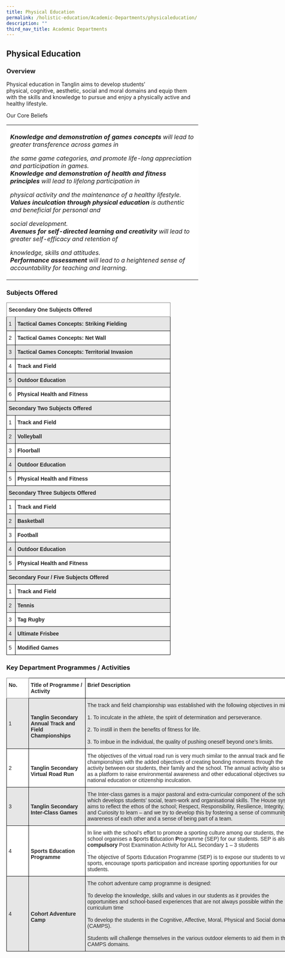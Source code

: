 ```yaml
---
title: Physical Education
permalink: /holistic-education/Academic-Departments/physicaleducation/
description: ""
third_nav_title: Academic Departments
---
```

## Physical Education


### Overview


Physical education in Tanglin aims to develop students’ physical, cognitive, aesthetic, social and moral domains and equip them with the skills and knowledge to pursue and enjoy a physically active and healthy lifestyle.  
  
Our Core Beliefs

<table style="box-sizing: inherit; border-collapse: collapse; border-spacing: 0px; max-width: 100%;"><tbody style="box-sizing: inherit;"><tr style="box-sizing: inherit; background: rgb(255, 255, 255);"><td style="box-sizing: inherit; padding: 5px 10px;"><p style="box-sizing: inherit; font-size: 1em;"><b style="box-sizing: inherit; font-weight: bold;"><i style="box-sizing: inherit;">Knowledge and demonstration of games concepts</i></b><i style="box-sizing: inherit;"><span style="box-sizing: inherit; font-weight: 400;">&nbsp;will lead to greater transference across games in</span></i></p><p style="box-sizing: inherit; font-size: 1em;"><i style="box-sizing: inherit;"><span style="box-sizing: inherit; font-weight: 400;">the same game categories, and promote life-long appreciation and participation in games.</span></i><br style="box-sizing: inherit;"><b style="box-sizing: inherit; font-weight: bold;"><i style="box-sizing: inherit;">Knowledge and demonstration of health and fitness principles</i></b><i style="box-sizing: inherit;"><span style="box-sizing: inherit; font-weight: 400;">&nbsp;will lead to lifelong participation in</span></i></p><p style="box-sizing: inherit; font-size: 1em;"><i style="box-sizing: inherit;"><span style="box-sizing: inherit; font-weight: 400;">physical activity and the maintenance of a healthy lifestyle.</span></i><br style="box-sizing: inherit;"><b style="box-sizing: inherit; font-weight: bold;"><i style="box-sizing: inherit;">Values inculcation through physical education&nbsp;</i></b><i style="box-sizing: inherit;"><span style="box-sizing: inherit; font-weight: 400;">is authentic and beneficial for personal and</span></i></p><p style="box-sizing: inherit; font-size: 1em;"><i style="box-sizing: inherit;"><span style="box-sizing: inherit; font-weight: 400;">social development.</span></i><br style="box-sizing: inherit;"><b style="box-sizing: inherit; font-weight: bold;"><i style="box-sizing: inherit;">Avenues for self-directed learning and creativity</i></b><i style="box-sizing: inherit;"><span style="box-sizing: inherit; font-weight: 400;">&nbsp;will lead to greater self-efficacy and retention of</span></i></p><p style="box-sizing: inherit; font-size: 1em;"><i style="box-sizing: inherit;"><span style="box-sizing: inherit; font-weight: 400;">knowledge, skills and attitudes.</span></i><br style="box-sizing: inherit;"><b style="box-sizing: inherit; font-weight: bold;"><i style="box-sizing: inherit;">Performance assessment</i></b><i style="box-sizing: inherit;"><span style="box-sizing: inherit; font-weight: 400;">&nbsp;will lead to a heightened sense of accountability for teaching and learning.&nbsp;</span></i></p></td></tr></tbody></table>

### Subjects Offered


<style type="text/css">
.tg  {border-collapse:collapse;border-spacing:0;}
.tg td{border-color:black;border-style:solid;border-width:1px;font-family:Arial, sans-serif;font-size:14px;
  overflow:hidden;padding:10px 5px;word-break:normal;}
.tg th{border-color:black;border-style:solid;border-width:1px;font-family:Arial, sans-serif;font-size:14px;
  font-weight:normal;overflow:hidden;padding:10px 5px;word-break:normal;}
.tg .tg-l2bf{background-color:#FFF;color:#222;font-weight:bold;text-align:left;vertical-align:top}
.tg .tg-h5mn{background-color:#E6E6E6;color:#222;text-align:left;vertical-align:middle}
.tg .tg-xyrl{background-color:#E6E6E6;color:#222;text-align:left;vertical-align:top}
.tg .tg-0f6e{background-color:#FFF;border-color:inherit;color:#222;font-weight:bold;text-align:left;vertical-align:top}
.tg .tg-rs0e{background-color:#E6E6E6;color:#222;font-weight:bold;text-align:left;vertical-align:top}
.tg .tg-tsok{background-color:#FFF;color:#222;text-align:left;vertical-align:top}
.tg .tg-1ppo{background-color:#FFF;color:#222;text-align:left;vertical-align:middle}
</style>
<table class="tg" style="undefined;table-layout: fixed; width: 431px">
<colgroup>
<col style="width: 23px">
<col style="width: 20px">
<col style="width: 388px">
</colgroup>
<thead>
  <tr>
    <th class="tg-0f6e" colspan="3"><span style="font-weight:bold">Secondary One Subjects Offered</span></th>
  </tr>
</thead>
<tbody>
  <tr>
    <td class="tg-xyrl"><span style="font-weight:400">1</span></td>
    <td class="tg-rs0e" colspan="2"><span style="font-weight:bold">Tactical Games Concepts: Striking Fielding</span></td>
  </tr>
  <tr>
    <td class="tg-tsok"><span style="font-weight:400">2</span></td>
    <td class="tg-l2bf" colspan="2"><span style="font-weight:bold">Tactical Games Concepts: Net Wall</span></td>
  </tr>
  <tr>
    <td class="tg-xyrl"><span style="font-weight:400">3</span></td>
    <td class="tg-rs0e" colspan="2"><span style="font-weight:bold">Tactical Games Concepts: Territorial Invasion</span></td>
  </tr>
  <tr>
    <td class="tg-tsok"><span style="font-weight:400">4</span></td>
    <td class="tg-l2bf" colspan="2"><span style="font-weight:bold"> Track and Field</span></td>
  </tr>
  <tr>
    <td class="tg-xyrl"><span style="font-weight:400">5</span></td>
    <td class="tg-rs0e" colspan="2"><span style="font-weight:bold"> Outdoor Education</span></td>
  </tr>
  <tr>
    <td class="tg-tsok"><span style="font-weight:400">6</span></td>
    <td class="tg-l2bf" colspan="2"><span style="font-weight:bold"> Physical Health and Fitness</span></td>
  </tr>
  <tr>
    <td class="tg-rs0e" colspan="3"><span style="font-weight:bold">Secondary Two Subjects Offered</span></td>
  </tr>
  <tr>
    <td class="tg-tsok"><span style="font-weight:400">1</span></td>
    <td class="tg-l2bf" colspan="2"><span style="font-weight:bold">Track and Field</span></td>
  </tr>
  <tr>
    <td class="tg-xyrl"><span style="font-weight:400">2</span></td>
    <td class="tg-rs0e" colspan="2"><span style="font-weight:bold">Volleyball</span></td>
  </tr>
  <tr>
    <td class="tg-tsok"><span style="font-weight:400">3</span></td>
    <td class="tg-l2bf" colspan="2"><span style="font-weight:bold">Floorball</span></td>
  </tr>
  <tr>
    <td class="tg-xyrl"><span style="font-weight:400">4</span></td>
    <td class="tg-h5mn" colspan="2"> <span style="font-weight:bold">Outdoor Education</span></td>
  </tr>
  <tr>
    <td class="tg-tsok"><span style="font-weight:400">5</span></td>
    <td class="tg-1ppo" colspan="2"> <span style="font-weight:bold">Physical Health and Fitness</span></td>
  </tr>
  <tr>
    <td class="tg-rs0e" colspan="3"><span style="font-weight:bold">Secondary Three Subjects Offered</span></td>
  </tr>
  <tr>
    <td class="tg-tsok"><span style="font-weight:400">1</span></td>
    <td class="tg-l2bf" colspan="2"><span style="font-weight:bold">Track and Field</span></td>
  </tr>
  <tr>
    <td class="tg-xyrl"><span style="font-weight:400">2</span></td>
    <td class="tg-rs0e" colspan="2"><span style="font-weight:bold">Basketball</span></td>
  </tr>
  <tr>
    <td class="tg-tsok"><span style="font-weight:400">3</span></td>
    <td class="tg-l2bf" colspan="2"><span style="font-weight:bold">Football</span></td>
  </tr>
  <tr>
    <td class="tg-xyrl"><span style="font-weight:400">4</span></td>
    <td class="tg-rs0e" colspan="2"><span style="font-weight:bold">Outdoor Education</span></td>
  </tr>
  <tr>
    <td class="tg-tsok"><span style="font-weight:400">5</span></td>
    <td class="tg-l2bf" colspan="2"><span style="font-weight:bold">Physical Health and Fitness</span></td>
  </tr>
  <tr>
    <td class="tg-rs0e" colspan="3"><span style="font-weight:bold">Secondary Four / Five  Subjects Offered</span></td>
  </tr>
  <tr>
    <td class="tg-tsok"><span style="font-weight:400">1</span></td>
    <td class="tg-l2bf" colspan="2"><span style="font-weight:bold">Track and Field</span></td>
  </tr>
  <tr>
    <td class="tg-xyrl"><span style="font-weight:400">2</span></td>
    <td class="tg-rs0e" colspan="2"><span style="font-weight:bold">Tennis</span></td>
  </tr>
  <tr>
    <td class="tg-tsok"><span style="font-weight:400">3</span></td>
    <td class="tg-l2bf" colspan="2"><span style="font-weight:bold">Tag Rugby</span></td>
  </tr>
  <tr>
    <td class="tg-xyrl"><span style="font-weight:400">4</span></td>
    <td class="tg-rs0e" colspan="2"><span style="font-weight:bold">Ultimate Frisbee</span></td>
  </tr>
  <tr>
    <td class="tg-tsok"><span style="font-weight:400">5</span></td>
    <td class="tg-l2bf" colspan="2"><span style="font-weight:bold">Modified Games</span></td>
  </tr>
</tbody>
</table>

### Key Department Programmes / Activities 

<style type="text/css">
.tg  {border-collapse:collapse;border-spacing:0;}
.tg td{border-color:black;border-style:solid;border-width:1px;font-family:Arial, sans-serif;font-size:14px;
  overflow:hidden;padding:10px 5px;word-break:normal;}
.tg th{border-color:black;border-style:solid;border-width:1px;font-family:Arial, sans-serif;font-size:14px;
  font-weight:normal;overflow:hidden;padding:10px 5px;word-break:normal;}
.tg .tg-l2bf{background-color:#FFF;color:#222;font-weight:bold;text-align:left;vertical-align:top}
.tg .tg-h5mn{background-color:#E6E6E6;color:#222;text-align:left;vertical-align:middle}
.tg .tg-xyrl{background-color:#E6E6E6;color:#222;text-align:left;vertical-align:top}
.tg .tg-0f6e{background-color:#FFF;border-color:inherit;color:#222;font-weight:bold;text-align:left;vertical-align:top}
.tg .tg-rs0e{background-color:#E6E6E6;color:#222;font-weight:bold;text-align:left;vertical-align:top}
.tg .tg-1ppo{background-color:#FFF;color:#222;text-align:left;vertical-align:middle}
.tg .tg-tsok{background-color:#FFF;color:#222;text-align:left;vertical-align:top}
</style>
<table class="tg" style="undefined;table-layout: fixed; width: 772px">
<colgroup>
<col style="width: 58px">
<col style="width: 149px">
<col style="width: 565px">
</colgroup>
<thead>
  <tr>
    <th class="tg-0f6e"><span style="font-weight:bold">No.</span></th>
    <th class="tg-l2bf"><span style="font-weight:bold">Title of Programme / Activity</span></th>
    <th class="tg-l2bf"><span style="font-weight:bold">Brief Description</span></th>
  </tr>
</thead>
<tbody>
  <tr>
    <td class="tg-h5mn">1</td>
    <td class="tg-rs0e"><br><br><span style="font-weight:bold">Tanglin Secondary Annual Track and Field Championships</span></td>
    <td class="tg-xyrl"><span style="font-weight:400">The track and field championship was established with the following objectives in mind:</span><br><br><span style="font-weight:400">1. To inculcate in the athlete, the spirit of determination and perseverance.</span><br><br><span style="font-weight:400">2. To instill in them the benefits of fitness for life.</span><br><br><span style="font-weight:400">3. To imbue in the individual, the quality of pushing oneself beyond one’s limits.</span></td>
  </tr>
  <tr>
    <td class="tg-1ppo">2</td>
    <td class="tg-l2bf"><br><br><span style="font-weight:bold">Tanglin Secondary Virtual Road Run</span></td>
    <td class="tg-tsok"><span style="font-weight:400">The objectives of the virtual road run is very much similar to the annual track and field championships with the added objectives of creating bonding moments through the activity between our students, their family and the school. The annual activity also serves as a platform to raise environmental awareness and other educational objectives such as national education or citizenship inculcation.</span></td>
  </tr>
  <tr>
    <td class="tg-h5mn">3</td>
    <td class="tg-rs0e"><br><br><span style="font-weight:bold">Tanglin Secondary Inter-Class Games</span></td>
    <td class="tg-xyrl"><span style="font-weight:400">The Inter-class games is a major pastoral and extra-curricular component of the school which develops students’ social, team-work and organisational skills. The House system aims to reflect the ethos of the school; Respect, Responsibility, Resilience, Integrity, Care and Curiosity to learn – and we try to develop this by fostering a sense of community, awareness of each other and a sense of being part of a team.</span></td>
  </tr>
  <tr>
    <td class="tg-1ppo">4</td>
    <td class="tg-l2bf"><br><br><br><span style="font-weight:bold">Sports Education Programme</span></td>
    <td class="tg-tsok"><span style="font-weight:400">In line with the school’s effort to promote a sporting culture among our students, the school organises a </span><span style="font-weight:bold">S</span><span style="font-weight:400">ports </span><span style="font-weight:bold">E</span><span style="font-weight:400">ducation</span> <span style="font-weight:bold">P</span><span style="font-weight:400">rogramme (SEP) for our students. SEP is also a </span><span style="font-weight:bold">compulsory</span><span style="font-weight:400"> Post Examination Activity for ALL Secondary 1 – 3 students</span><br><span style="font-weight:400">.</span><br><span style="font-weight:400">The objective of Sports Education Programme (SEP) is to expose our students to various sports, encourage sports participation and increase sporting opportunities for our students.</span></td>
  </tr>
  <tr>
    <td class="tg-h5mn">4</td>
    <td class="tg-rs0e"><br><br><br><br><br><span style="font-weight:bold">Cohort Adventure Camp</span></td>
    <td class="tg-xyrl"><span style="font-weight:400">The cohort adventure camp programme is designed:</span><br><br><span style="font-weight:400">To develop the knowledge, skills and values in our students as it provides the opportunities and school-based experiences that are not always possible within the curriculum time</span><br><br><span style="font-weight:400">To develop the students in the Cognitive, Affective, Moral, Physical and Social domains (CAMPS).</span><br><br><span style="font-weight:400">Students will challenge themselves in the various outdoor elements to aid them in their CAMPS domains.</span><br><span style="font-weight:400"> </span></td>
  </tr>
</tbody>
</table>